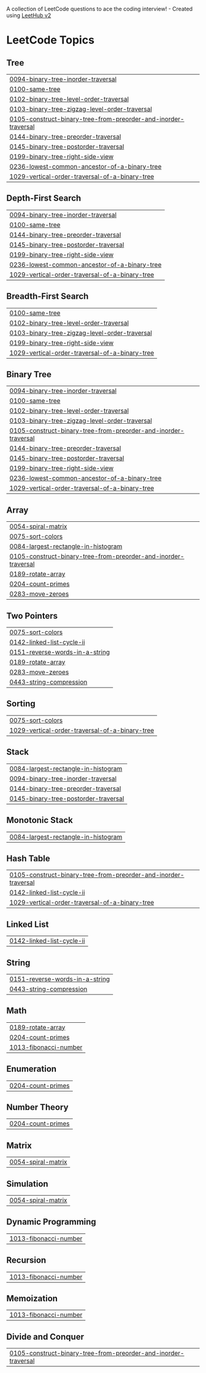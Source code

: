 A collection of LeetCode questions to ace the coding interview! - Created using [LeetHub v2](https://github.com/arunbhardwaj/LeetHub-2.0)
<!---LeetCode Topics Start-->
# LeetCode Topics
## Tree
|  |
| ------- |
| [0094-binary-tree-inorder-traversal](https://github.com/sumit9011/leetcode/tree/master/0094-binary-tree-inorder-traversal) |
| [0100-same-tree](https://github.com/sumit9011/leetcode/tree/master/0100-same-tree) |
| [0102-binary-tree-level-order-traversal](https://github.com/sumit9011/leetcode/tree/master/0102-binary-tree-level-order-traversal) |
| [0103-binary-tree-zigzag-level-order-traversal](https://github.com/sumit9011/leetcode/tree/master/0103-binary-tree-zigzag-level-order-traversal) |
| [0105-construct-binary-tree-from-preorder-and-inorder-traversal](https://github.com/sumit9011/leetcode/tree/master/0105-construct-binary-tree-from-preorder-and-inorder-traversal) |
| [0144-binary-tree-preorder-traversal](https://github.com/sumit9011/leetcode/tree/master/0144-binary-tree-preorder-traversal) |
| [0145-binary-tree-postorder-traversal](https://github.com/sumit9011/leetcode/tree/master/0145-binary-tree-postorder-traversal) |
| [0199-binary-tree-right-side-view](https://github.com/sumit9011/leetcode/tree/master/0199-binary-tree-right-side-view) |
| [0236-lowest-common-ancestor-of-a-binary-tree](https://github.com/sumit9011/leetcode/tree/master/0236-lowest-common-ancestor-of-a-binary-tree) |
| [1029-vertical-order-traversal-of-a-binary-tree](https://github.com/sumit9011/leetcode/tree/master/1029-vertical-order-traversal-of-a-binary-tree) |
## Depth-First Search
|  |
| ------- |
| [0094-binary-tree-inorder-traversal](https://github.com/sumit9011/leetcode/tree/master/0094-binary-tree-inorder-traversal) |
| [0100-same-tree](https://github.com/sumit9011/leetcode/tree/master/0100-same-tree) |
| [0144-binary-tree-preorder-traversal](https://github.com/sumit9011/leetcode/tree/master/0144-binary-tree-preorder-traversal) |
| [0145-binary-tree-postorder-traversal](https://github.com/sumit9011/leetcode/tree/master/0145-binary-tree-postorder-traversal) |
| [0199-binary-tree-right-side-view](https://github.com/sumit9011/leetcode/tree/master/0199-binary-tree-right-side-view) |
| [0236-lowest-common-ancestor-of-a-binary-tree](https://github.com/sumit9011/leetcode/tree/master/0236-lowest-common-ancestor-of-a-binary-tree) |
| [1029-vertical-order-traversal-of-a-binary-tree](https://github.com/sumit9011/leetcode/tree/master/1029-vertical-order-traversal-of-a-binary-tree) |
## Breadth-First Search
|  |
| ------- |
| [0100-same-tree](https://github.com/sumit9011/leetcode/tree/master/0100-same-tree) |
| [0102-binary-tree-level-order-traversal](https://github.com/sumit9011/leetcode/tree/master/0102-binary-tree-level-order-traversal) |
| [0103-binary-tree-zigzag-level-order-traversal](https://github.com/sumit9011/leetcode/tree/master/0103-binary-tree-zigzag-level-order-traversal) |
| [0199-binary-tree-right-side-view](https://github.com/sumit9011/leetcode/tree/master/0199-binary-tree-right-side-view) |
| [1029-vertical-order-traversal-of-a-binary-tree](https://github.com/sumit9011/leetcode/tree/master/1029-vertical-order-traversal-of-a-binary-tree) |
## Binary Tree
|  |
| ------- |
| [0094-binary-tree-inorder-traversal](https://github.com/sumit9011/leetcode/tree/master/0094-binary-tree-inorder-traversal) |
| [0100-same-tree](https://github.com/sumit9011/leetcode/tree/master/0100-same-tree) |
| [0102-binary-tree-level-order-traversal](https://github.com/sumit9011/leetcode/tree/master/0102-binary-tree-level-order-traversal) |
| [0103-binary-tree-zigzag-level-order-traversal](https://github.com/sumit9011/leetcode/tree/master/0103-binary-tree-zigzag-level-order-traversal) |
| [0105-construct-binary-tree-from-preorder-and-inorder-traversal](https://github.com/sumit9011/leetcode/tree/master/0105-construct-binary-tree-from-preorder-and-inorder-traversal) |
| [0144-binary-tree-preorder-traversal](https://github.com/sumit9011/leetcode/tree/master/0144-binary-tree-preorder-traversal) |
| [0145-binary-tree-postorder-traversal](https://github.com/sumit9011/leetcode/tree/master/0145-binary-tree-postorder-traversal) |
| [0199-binary-tree-right-side-view](https://github.com/sumit9011/leetcode/tree/master/0199-binary-tree-right-side-view) |
| [0236-lowest-common-ancestor-of-a-binary-tree](https://github.com/sumit9011/leetcode/tree/master/0236-lowest-common-ancestor-of-a-binary-tree) |
| [1029-vertical-order-traversal-of-a-binary-tree](https://github.com/sumit9011/leetcode/tree/master/1029-vertical-order-traversal-of-a-binary-tree) |
## Array
|  |
| ------- |
| [0054-spiral-matrix](https://github.com/sumit9011/leetcode/tree/master/0054-spiral-matrix) |
| [0075-sort-colors](https://github.com/sumit9011/leetcode/tree/master/0075-sort-colors) |
| [0084-largest-rectangle-in-histogram](https://github.com/sumit9011/leetcode/tree/master/0084-largest-rectangle-in-histogram) |
| [0105-construct-binary-tree-from-preorder-and-inorder-traversal](https://github.com/sumit9011/leetcode/tree/master/0105-construct-binary-tree-from-preorder-and-inorder-traversal) |
| [0189-rotate-array](https://github.com/sumit9011/leetcode/tree/master/0189-rotate-array) |
| [0204-count-primes](https://github.com/sumit9011/leetcode/tree/master/0204-count-primes) |
| [0283-move-zeroes](https://github.com/sumit9011/leetcode/tree/master/0283-move-zeroes) |
## Two Pointers
|  |
| ------- |
| [0075-sort-colors](https://github.com/sumit9011/leetcode/tree/master/0075-sort-colors) |
| [0142-linked-list-cycle-ii](https://github.com/sumit9011/leetcode/tree/master/0142-linked-list-cycle-ii) |
| [0151-reverse-words-in-a-string](https://github.com/sumit9011/leetcode/tree/master/0151-reverse-words-in-a-string) |
| [0189-rotate-array](https://github.com/sumit9011/leetcode/tree/master/0189-rotate-array) |
| [0283-move-zeroes](https://github.com/sumit9011/leetcode/tree/master/0283-move-zeroes) |
| [0443-string-compression](https://github.com/sumit9011/leetcode/tree/master/0443-string-compression) |
## Sorting
|  |
| ------- |
| [0075-sort-colors](https://github.com/sumit9011/leetcode/tree/master/0075-sort-colors) |
| [1029-vertical-order-traversal-of-a-binary-tree](https://github.com/sumit9011/leetcode/tree/master/1029-vertical-order-traversal-of-a-binary-tree) |
## Stack
|  |
| ------- |
| [0084-largest-rectangle-in-histogram](https://github.com/sumit9011/leetcode/tree/master/0084-largest-rectangle-in-histogram) |
| [0094-binary-tree-inorder-traversal](https://github.com/sumit9011/leetcode/tree/master/0094-binary-tree-inorder-traversal) |
| [0144-binary-tree-preorder-traversal](https://github.com/sumit9011/leetcode/tree/master/0144-binary-tree-preorder-traversal) |
| [0145-binary-tree-postorder-traversal](https://github.com/sumit9011/leetcode/tree/master/0145-binary-tree-postorder-traversal) |
## Monotonic Stack
|  |
| ------- |
| [0084-largest-rectangle-in-histogram](https://github.com/sumit9011/leetcode/tree/master/0084-largest-rectangle-in-histogram) |
## Hash Table
|  |
| ------- |
| [0105-construct-binary-tree-from-preorder-and-inorder-traversal](https://github.com/sumit9011/leetcode/tree/master/0105-construct-binary-tree-from-preorder-and-inorder-traversal) |
| [0142-linked-list-cycle-ii](https://github.com/sumit9011/leetcode/tree/master/0142-linked-list-cycle-ii) |
| [1029-vertical-order-traversal-of-a-binary-tree](https://github.com/sumit9011/leetcode/tree/master/1029-vertical-order-traversal-of-a-binary-tree) |
## Linked List
|  |
| ------- |
| [0142-linked-list-cycle-ii](https://github.com/sumit9011/leetcode/tree/master/0142-linked-list-cycle-ii) |
## String
|  |
| ------- |
| [0151-reverse-words-in-a-string](https://github.com/sumit9011/leetcode/tree/master/0151-reverse-words-in-a-string) |
| [0443-string-compression](https://github.com/sumit9011/leetcode/tree/master/0443-string-compression) |
## Math
|  |
| ------- |
| [0189-rotate-array](https://github.com/sumit9011/leetcode/tree/master/0189-rotate-array) |
| [0204-count-primes](https://github.com/sumit9011/leetcode/tree/master/0204-count-primes) |
| [1013-fibonacci-number](https://github.com/sumit9011/leetcode/tree/master/1013-fibonacci-number) |
## Enumeration
|  |
| ------- |
| [0204-count-primes](https://github.com/sumit9011/leetcode/tree/master/0204-count-primes) |
## Number Theory
|  |
| ------- |
| [0204-count-primes](https://github.com/sumit9011/leetcode/tree/master/0204-count-primes) |
## Matrix
|  |
| ------- |
| [0054-spiral-matrix](https://github.com/sumit9011/leetcode/tree/master/0054-spiral-matrix) |
## Simulation
|  |
| ------- |
| [0054-spiral-matrix](https://github.com/sumit9011/leetcode/tree/master/0054-spiral-matrix) |
## Dynamic Programming
|  |
| ------- |
| [1013-fibonacci-number](https://github.com/sumit9011/leetcode/tree/master/1013-fibonacci-number) |
## Recursion
|  |
| ------- |
| [1013-fibonacci-number](https://github.com/sumit9011/leetcode/tree/master/1013-fibonacci-number) |
## Memoization
|  |
| ------- |
| [1013-fibonacci-number](https://github.com/sumit9011/leetcode/tree/master/1013-fibonacci-number) |
## Divide and Conquer
|  |
| ------- |
| [0105-construct-binary-tree-from-preorder-and-inorder-traversal](https://github.com/sumit9011/leetcode/tree/master/0105-construct-binary-tree-from-preorder-and-inorder-traversal) |
<!---LeetCode Topics End-->